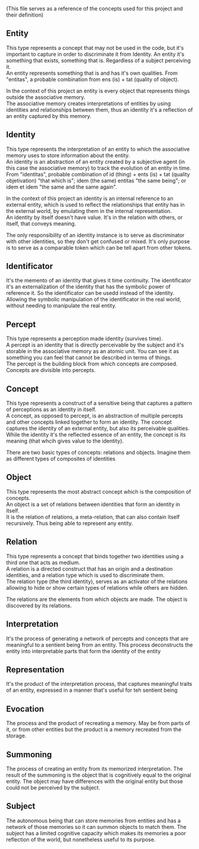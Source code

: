 (This file serves as a reference of the concepts used for this project and their definition)

## Entity

 This type represents a concept that may not be used in the code, but it's important to capture in order to discriminate 
 it from Identity. An entity it's something that exists, something that is. Regardless of a subject perceiving it.  
 An entity represents something that is and has it's own qualities. From "entitas", a probable combination
 from ens (is) + tat (quality of object).
 
 In the context of this project an entity is every object that represents things outside the associative memory.  
 The associative memory creates interpretations of entities by using identities and relationships between them,
 thus an identity it's a reflection of an entity captured by this memory.
 
## Identity
 
This type represents the interpretation of an entity to which the associative memory uses to store information about
the entity.  
An identity is an abstraction of an entity created by a subjective agent (in this case the associative memory) to
track the evolution of an entity in time.  
From "identitas", probable  combination of id (thing) + ents (is) + tat (quality objetivation) "that which is";
idem (the same) entitas "the same being"; or idem et idem "the same and the same again".  

In the context of this project an identity is an internal reference to an external entity, which is used to reflect
the relationships that entity has in the external world, by emulating them in the internal representation.  
An identity by itself doesn't have value. It's in the relation with others, or itself, that conveys meaning.  

The only responsibility of an identity instance is to serve as discriminator with other identities, so they don't
get confused or mixed. It's only purpose is to serve as a comparable token which can be tell apart from other tokens.

## Identificator

It's the memento of an identity that gives it time continuity. The identificator it's an externalization of the identity
that has the symbolic power of reference it. So the identificator can be usedd instead of the identity. Allowing the 
symbolic manipulation of the identificator in the real world, without needing to manipulate the real entity.

## Percept

This type represents a perception made identity (survives time).  
A percept is an identity that is directly perceivable by the subject and it's storable in
the associative memory as an atomic unit. You can see it as something you can feel that cannot be described in terms of
 things.  
The percept is the building block from which concepts are composed. Concepts are divisible into percepts.  

## Concept

This type represents a construct of a sensitive being that captures a pattern of perceptions as an identity in itself.  
A concept, as opposed to percept, is an abstraction of multiple percepts and other concepts linked together to form
an identity. The concept captures the identity of an external entity, but also its perceivable qualities.  
While the identity it's the reflected essence of an entity, the concept is its meaning (that whcih gives value
to the identity).  

There are two basic types of concepts: relations and objects. Imagine them as different types of composites of identities

## Object

This type represents the most abstract concept which is the composition of concepts.  
An object is a set of relations between identities that form an identity in itself.  
It is the relation of relations, a meta-relation, that can also contain itself recursively. Thus being able to
represent any entity.

## Relation

This type represents a concept that binds together two identities using a third one that acts as medium.  
A relation is a directed construct that has an origin and a destination identities, and a relation type which
is used to discriminate them.  
The relation type (the third identity), serves as an activator of the relations allowing to hide or show certain
types of relations while others are hidden.  

The relations are the elements from which objects are made. The object is discovered by its relations.

## Interpretation

It's the process of generating a network of percepts and concepts that are meaningful to a sentient being from an
entity. This process deconstructs the entity into interpretable parts that form the identity of the entity


## Representation

It's the product of the interpretation process, that captures meaningful traits of an entity, expressed in a manner
 that's useful for teh sentient being

## Evocation

The process and the product of recreating a memory. May be from parts of it, or from other entities but the product is 
a memory recreated from the storage.

## Summoning

The process of creating an entity from its memorized interpretation. The result of the summoning is the object that
is cognitively equal to the original entity. The object may have differences with the original entity but those could 
 not be perceived by the subject.
 
## Subject
The autonomous being that can store memories from entities and has a network of those memories so it can summon
 objects to match them. The subject has a limited cognitive capacity which makes its memories a poor reflection
 of the world, but nonetheless useful to its purpose.


